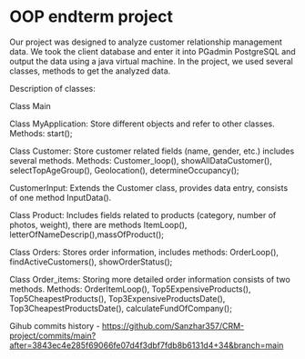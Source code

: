 # OOP endterm project
Our project was designed to analyze customer relationship management data. We took the client database and enter it into PGadmin PostgreSQL and output the data using a java virtual machine. In the project, we used several classes, methods to get the analyzed data.  

Description of classes:

Class Main 

Class MyApplication: 
Store different objects and refer to other classes. 
Methods: start();

Class Customer:
Store customer related fields (name, gender, etc.) includes several methods.
Methods: Customer_loop(),  showAllDataCustomer(), selectTopAgeGroup(), Geolocation(), determineOccupancy();

CustomerInput:
Extends the Customer class, provides data entry, consists of one method InputData().

Class Product:
Includes fields related to products (category, number of photos, weight), there are methods ItemLoop(), letterOfNameDescrip(),massOfProduct();

Class Orders:
Stores order information, includes methods: OrderLoop(), findActiveCustomers(), showOrderStatus();

Class Order_items:
Storing more detailed order information consists of two methods.
Methods: OrderItemLoop(), Top5ExpensiveProducts(), Top5CheapestProducts(), Top3ExpensiveProductsDate(), Top3CheapestProductsDate(), calculateFundOfCompany();

Gihub commits history - https://github.com/Sanzhar357/CRM-project/commits/main?after=3843ec4e285f69066fe07d4f3dbf7fdb8b6131d4+34&branch=main

